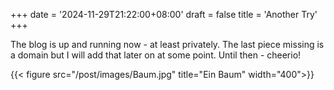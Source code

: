+++
date = '2024-11-29T21:22:00+08:00'
draft = false
title = 'Another Try'
+++

The blog is up and running now - at least privately. The last piece missing is a domain but I will add that later on at some point. Until then - cheerio!

{{< figure src="/post/images/Baum.jpg" title="Ein Baum" width="400">}}

